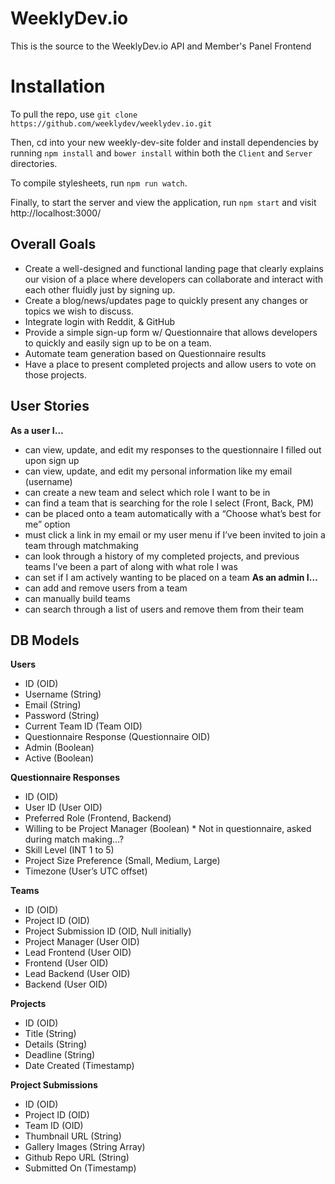 # WeeklyDev.io
This is the source to the WeeklyDev.io API and Member's Panel Frontend

# Installation
To pull the repo, use `git clone https://github.com/weeklydev/weeklydev.io.git`

Then, cd into your new weekly-dev-site folder and install dependencies by running `npm install` and `bower install` within both the `Client` and `Server` directories.

To compile stylesheets, run `npm run watch`.

Finally, to start the server and view the application, run `npm start` and visit http://localhost:3000/


## Overall Goals

- Create a well-designed and functional landing page that clearly explains our vision of a place where developers can collaborate and interact with each other fluidly just by signing up.
- Create a blog/news/updates page to quickly present any changes or topics we wish to discuss.
- Integrate login with Reddit, & GitHub
- Provide a simple sign-up form w/ Questionnaire that allows developers to quickly and easily sign up to be on a team. 
- Automate team generation based on Questionnaire results
- Have a place to present completed projects and allow users to vote on those projects.

## User Stories
**As a user I...**
- can view, update, and edit my responses to the questionnaire I filled out upon sign up
- can view, update, and edit my personal information like my email (username)
- can create a new team and select which role I want to be in
- can find a team that is searching for the role I select (Front, Back, PM)
- can be placed onto a team automatically with a “Choose what’s best for me” option
- must click a link in my email or my user menu if I’ve been invited to join a team through matchmaking
- can look through a history of my completed projects, and previous teams I’ve been a part of along with what role I was
- can set if I am actively wanting to be placed on a team
**As an admin I…**
- can add and remove users from a team
- can manually build teams
- can search through a list of users and remove them from their team

## DB Models

**Users**
- ID (OID)
- Username (String)
- Email (String)
- Password (String)
- Current Team ID (Team OID)
- Questionnaire Response (Questionnaire OID)
- Admin (Boolean)
- Active (Boolean)

**Questionnaire Responses**
- ID (OID)
- User ID (User OID)
- Preferred Role (Frontend, Backend)
- Willing to be Project Manager (Boolean) * Not in questionnaire, asked during match making…?
- Skill Level (INT 1 to 5)
- Project Size Preference (Small, Medium, Large)
- Timezone (User’s UTC offset)

**Teams**
- ID (OID)
- Project ID (OID)
- Project Submission ID (OID, Null initially)
- Project Manager (User OID)
- Lead Frontend (User OID)
- Frontend (User OID)
- Lead Backend (User OID)
- Backend (User OID)

**Projects**
- ID (OID)
- Title (String)
- Details (String)
- Deadline (String)
- Date Created (Timestamp)

**Project Submissions**
- ID (OID)
- Project ID (OID)
- Team ID (OID)
- Thumbnail URL (String)
- Gallery Images (String Array)
- Github Repo URL (String)
- Submitted On (Timestamp)
